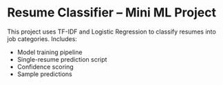 # Resume Classifier – Mini ML Project

This project uses TF-IDF and Logistic Regression to classify resumes into job categories.
Includes:
- Model training pipeline
- Single-resume prediction script
- Confidence scoring
- Sample predictions

